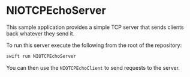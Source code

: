 # NIOTCPEchoServer

This sample application provides a simple TCP server that sends clients back whatever they send it.

To run this server execute the following from the root of the repository:

```bash
swift run NIOTCPEchoServer
```

You can then use the `NIOTCPEchoClient` to send requests to the server.
